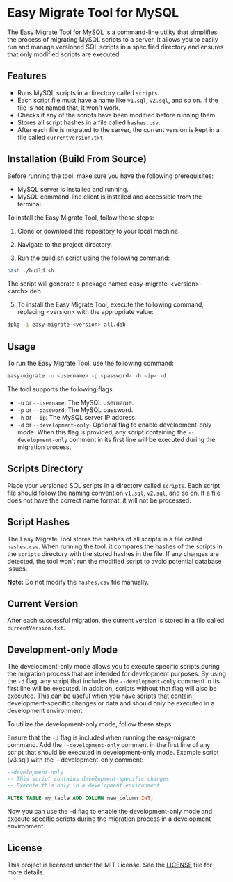 # Easy Migrate Tool for MySQL

The Easy Migrate Tool for MySQL is a command-line utility that simplifies the process of migrating MySQL scripts to a server. It allows you to easily run and manage versioned SQL scripts in a specified directory and ensures that only modified scripts are executed.

## Features

- Runs MySQL scripts in a directory called `scripts`.
- Each script file must have a name like `v1.sql`, `v2.sql`, and so on. If the file is not named that, it won't work.
- Checks if any of the scripts have been modified before running them.
- Stores all script hashes in a file called `hashes.csv`.
- After each file is migrated to the server, the current version is kept in a file called `currentVersion.txt`.

## Installation (Build From Source)

Before running the tool, make sure you have the following prerequisites:

- MySQL server is installed and running.
- MySQL command-line client is installed and accessible from the terminal.

To install the Easy Migrate Tool, follow these steps:

1. Clone or download this repository to your local machine.

2. Navigate to the project directory.

3. Run the build.sh script using the following command:
```bash
bash ./build.sh
```
The script will generate a package named easy-migrate-\<version>-\<arch>.deb.

5. To install the Easy Migrate Tool, execute the following command, replacing \<version> with the appropriate value:
```bash
dpkg -i easy-migrate-<version>-all.deb
```

## Usage

To run the Easy Migrate Tool, use the following command:
```bash
easy-migrate -u <username> -p <password> -h <ip> -d
```


The tool supports the following flags:

- `-u` or `--username`: The MySQL username.
- `-p` or `--password`: The MySQL password.
- `-h` or `--ip`: The MySQL server IP address.
- `-d` or `--development-only`: Optional flag to enable development-only mode. When this flag is provided, any script containing the `--development-only` comment in its first line will be executed during the migration process.


## Scripts Directory

Place your versioned SQL scripts in a directory called `scripts`. Each script file should follow the naming convention `v1.sql`, `v2.sql`, and so on. If a file does not have the correct name format, it will not be processed.

## Script Hashes

The Easy Migrate Tool stores the hashes of all scripts in a file called `hashes.csv`. When running the tool, it compares the hashes of the scripts in the `scripts` directory with the stored hashes in the file. If any changes are detected, the tool won't run the modified script to avoid potential database issues.

**Note:** Do not modify the `hashes.csv` file manually.

## Current Version

After each successful migration, the current version is stored in a file called `currentVersion.txt`.

## Development-only Mode
The development-only mode allows you to execute specific scripts during the migration process that are intended for development purposes. By using the `-d` flag, any script that includes the `--development-only` comment in its first line will be executed. In addition, scripts without that flag will also be executed. This can be useful when you have scripts that contain development-specific changes or data and should only be executed in a development environment.

To utilize the development-only mode, follow these steps:

Ensure that the `-d` flag is included when running the easy-migrate command.
Add the `--development-only` comment in the first line of any script that should be executed in development-only mode.
Example script (v3.sql) with the --development-only comment:

```sql
--development-only
-- This script contains development-specific changes
-- Execute this only in a development environment

ALTER TABLE my_table ADD COLUMN new_column INT;
```
Now you can use the -d flag to enable the development-only mode and execute specific scripts during the migration process in a development environment.

## License

This project is licensed under the MIT License. See the [LICENSE](LICENSE) file for more details.
